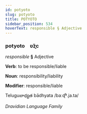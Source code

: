 ```yaml
---
id: potyoto
slug: potyoto
title: POTYOTO
sidebar_position: 534
hoverText: responsible § Adjective
---
```


### potyoto&emsp;<span kind="abugida">ʋ̆ɀc</span>

*responsible* **§** Adjective

**Verb**: to be responsible/liable

**Noun**: responsibility/liability

**Modifier**: responsible/liable

Teluguబాధ్యత bādhyata /baːɖʱ.ja.ta/

*Dravidian Language Family*